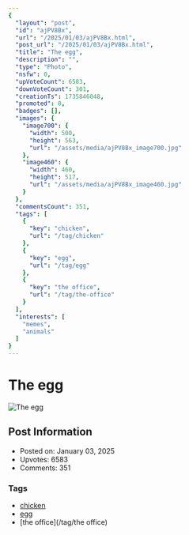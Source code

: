 ```yaml
---
{
  "layout": "post",
  "id": "ajPV8Bx",
  "url": "/2025/01/03/ajPV8Bx.html",
  "post_url": "/2025/01/03/ajPV8Bx.html",
  "title": "The egg",
  "description": "",
  "type": "Photo",
  "nsfw": 0,
  "upVoteCount": 6583,
  "downVoteCount": 301,
  "creationTs": 1735846048,
  "promoted": 0,
  "badges": [],
  "images": {
    "image700": {
      "width": 500,
      "height": 563,
      "url": "/assets/media/ajPV8Bx_image700.jpg"
    },
    "image460": {
      "width": 460,
      "height": 517,
      "url": "/assets/media/ajPV8Bx_image460.jpg"
    }
  },
  "commentsCount": 351,
  "tags": [
    {
      "key": "chicken",
      "url": "/tag/chicken"
    },
    {
      "key": "egg",
      "url": "/tag/egg"
    },
    {
      "key": "the office",
      "url": "/tag/the-office"
    }
  ],
  "interests": [
    "memes",
    "animals"
  ]
}
---
```


# The egg

![The egg](/assets/media/ajPV8Bx_image700.jpg)

## Post Information

- Posted on: January 03, 2025
- Upvotes: 6583
- Comments: 351

### Tags

- [chicken](/tag/chicken)
- [egg](/tag/egg)
- [the office](/tag/the office)
